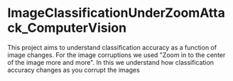 # ImageClassificationUnderZoomAttack_ComputerVision
This project aims to understand classification accuracy as a function of image changes. For the image corruptions we used "Zoom in to the center of the image more and more". In this we understand how classification accuracy changes as you corrupt the images
